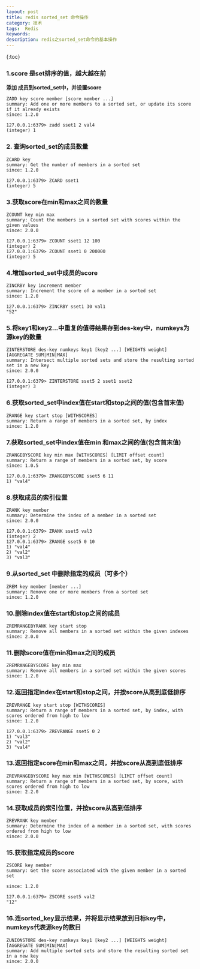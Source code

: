 ```yaml
---
layout: post
title: redis sorted_set 命令操作
category: 技术
tags:  Redis
keywords: 
description: redis之sorted_set命令的基本操作
---
```


{:toc}




### 1.score 是set排序的值，越大越在前
**添加 成员到sorted_set中，并设置score**

	ZADD key score member [score member ...]
	summary: Add one or more members to a sorted set, or update its score if it already exists
	since: 1.2.0

```redis
127.0.0.1:6379> zadd sset1 2 val4
(integer) 1
```



### 2. 查询sorted_set的成员数量

	ZCARD key 
	summary: Get the number of members in a sorted set
	since: 1.2.0

```redis
127.0.0.1:6379> ZCARD sset1
(integer) 5
```


### 3.获取score在min和max之间的数量


	ZCOUNT key min max
	summary: Count the members in a sorted set with scores within the given values
	since: 2.0.0

```redis
127.0.0.1:6379> ZCOUNT sset1 12 100
(integer) 2
127.0.0.1:6379> ZCOUNT sset1 0 200000
(integer) 5
```



### 4.增加sorted_set中成员的score


	ZINCRBY key increment member
	summary: Increment the score of a member in a sorted set
	since: 1.2.0

```redis
127.0.0.1:6379> ZINCRBY sset1 30 val1
"52"
```



### 5.将key1和key2...中重复的值得结果存到des-key中，numkeys为源key的数量


	ZINTERSTORE des-key numkeys key1 [key2 ...] [WEIGHTS weight] [AGGREGATE SUM|MIN|MAX]
	summary: Intersect multiple sorted sets and store the resulting sorted set in a new key
	since: 2.0.0

```redis
127.0.0.1:6379> ZINTERSTORE sset5 2 sset1 sset2
(integer) 3
```



### 6.获取sorted_set中index值在start和stop之间的值(包含首末值)


	ZRANGE key start stop [WITHSCORES]
	summary: Return a range of members in a sorted set, by index
	since: 1.2.0


### 7.获取sorted_set中index值在min 和max之间的值(包含首末值)


	ZRANGEBYSCORE key min max [WITHSCORES] [LIMIT offset count]
	summary: Return a range of members in a sorted set, by score
	since: 1.0.5

```redis
127.0.0.1:6379> ZRANGEBYSCORE sset5 6 11
1) "val4"
```



### 8.获取成员的索引位置


	ZRANK key member
	summary: Determine the index of a member in a sorted set
	since: 2.0.0

```redis
127.0.0.1:6379> ZRANK sset5 val3
(integer) 2
127.0.0.1:6379> ZRANGE sset5 0 10
1) "val4"
2) "val2"
3) "val3"
```



### 9.从sorted_set 中删除指定的成员（可多个）


	ZREM key member [member ...]
	summary: Remove one or more members from a sorted set
	since: 1.2.0


### 10.删除index值在start和stop之间的成员


	ZREMRANGEBYRANK key start stop
	summary: Remove all members in a sorted set within the given indexes
	since: 2.0.0


### 11.删除score值在min和max之间的成员


	ZREMRANGEBYSCORE key min max
	summary: Remove all members in a sorted set within the given scores
	since: 1.2.0


### 12.返回指定index在start和stop之间，并按score从高到底低排序


	ZREVRANGE key start stop [WITHSCORES]
	summary: Return a range of members in a sorted set, by index, with scores ordered from high to low
	since: 1.2.0

```redis
127.0.0.1:6379> ZREVRANGE sset5 0 2
1) "val3"
2) "val2"
3) "val4"
```

### 13.返回指定score在min和max之间，并按score从高到底低排序


	ZREVRANGEBYSCORE key max min [WITHSCORES] [LIMIT offset count]
	summary: Return a range of members in a sorted set, by score, with scores ordered from high to low
	since: 2.2.0


### 14.获取成员的索引位置，并按score从高到低排序


	ZREVRANK key member
	summary: Determine the index of a member in a sorted set, with scores ordered from high to low
	since: 2.0.0


### 15.获取指定成员的score


	ZSCORE key member
	summary: Get the score associated with the given member in a sorted set
	
	since: 1.2.0

```redis
127.0.0.1:6379> ZSCORE sset5 val2
"12"
```



### 16.连sorted_key显示结果，并将显示结果放到目标key中，numkeys代表源key的数目


	ZUNIONSTORE des-key numkeys key1 [key2 ...] [WEIGHTS weight] [AGGREGATE SUM|MIN|MAX]
	summary: Add multiple sorted sets and store the resulting sorted set in a new key
	since: 2.0.0





